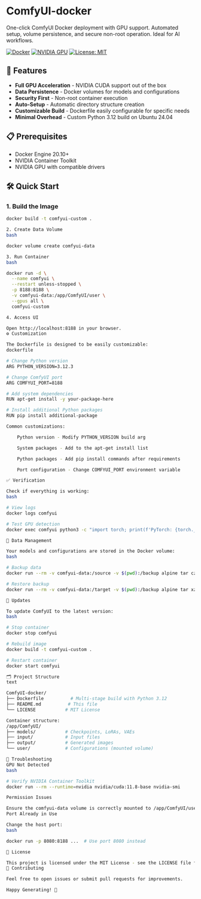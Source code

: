 # ComfyUI-docker
One-click ComfyUI Docker deployment with GPU support. Automated setup, volume persistence, and secure non-root operation. Ideal for AI workflows.

[![Docker](https://img.shields.io/badge/Docker-Enabled-blue.svg)](https://www.docker.com/)
[![NVIDIA GPU](https://img.shields.io/badge/GPU-NVIDIA-green.svg)](https://www.nvidia.com/)
[![License: MIT](https://img.shields.io/badge/License-MIT-yellow.svg)](https://opensource.org/licenses/MIT)

## 🚀 Features

- **Full GPU Acceleration** - NVIDIA CUDA support out of the box
- **Data Persistence** - Docker volumes for models and configurations  
- **Security First** - Non-root container execution
- **Auto-Setup** - Automatic directory structure creation
- **Customizable Build** - Dockerfile easily configurable for specific needs
- **Minimal Overhead** - Custom Python 3.12 build on Ubuntu 24.04

## 📋 Prerequisites

- Docker Engine 20.10+
- NVIDIA Container Toolkit
- NVIDIA GPU with compatible drivers

## 🛠️ Quick Start

### 1. Build the Image
```bash
docker build -t comfyui-custom .

2. Create Data Volume
bash

docker volume create comfyui-data

3. Run Container
bash

docker run -d \
  --name comfyui \
  --restart unless-stopped \
  -p 8188:8188 \
  -v comfyui-data:/app/ComfyUI/user \
  --gpus all \
  comfyui-custom

4. Access UI

Open http://localhost:8188 in your browser.
⚙️ Customization

The Dockerfile is designed to be easily customizable:
dockerfile

# Change Python version
ARG PYTHON_VERSION=3.12.3

# Change ComfyUI port
ARG COMFYUI_PORT=8188

# Add system dependencies
RUN apt-get install -y your-package-here

# Install additional Python packages
RUN pip install additional-package

Common customizations:

    Python version - Modify PYTHON_VERSION build arg

    System packages - Add to the apt-get install list

    Python packages - Add pip install commands after requirements

    Port configuration - Change COMFYUI_PORT environment variable

✅ Verification

Check if everything is working:
bash

# View logs
docker logs comfyui

# Test GPU detection
docker exec comfyui python3 -c "import torch; print(f'PyTorch: {torch.__version__}'); print(f'CUDA: {torch.cuda.is_available()}'); print(f'GPU: {torch.cuda.get_device_name(0) if torch.cuda.is_available() else None}')"

💾 Data Management

Your models and configurations are stored in the Docker volume:
bash

# Backup data
docker run --rm -v comfyui-data:/source -v $(pwd):/backup alpine tar czf /backup/comfyui-backup-$(date +%Y%m%d).tar.gz -C /source .

# Restore backup
docker run --rm -v comfyui-data:/target -v $(pwd):/backup alpine tar xzf /backup/comfyui-backup-YYYYMMDD.tar.gz -C /target

🔄 Updates

To update ComfyUI to the latest version:
bash

# Stop container
docker stop comfyui

# Rebuild image
docker build -t comfyui-custom .

# Restart container
docker start comfyui

🗂️ Project Structure
text

ComfyUI-docker/
├── Dockerfile          # Multi-stage build with Python 3.12
├── README.md          # This file
└── LICENSE           # MIT License

Container structure:
/app/ComfyUI/
├── models/           # Checkpoints, LoRAs, VAEs
├── input/            # Input files
├── output/           # Generated images
└── user/             # Configurations (mounted volume)

🐛 Troubleshooting
GPU Not Detected
bash

# Verify NVIDIA Container Toolkit
docker run --rm --runtime=nvidia nvidia/cuda:11.8-base nvidia-smi

Permission Issues

Ensure the comfyui-data volume is correctly mounted to /app/ComfyUI/user
Port Already in Use

Change the host port:
bash

docker run -p 8080:8188 ...  # Use port 8080 instead

📜 License

This project is licensed under the MIT License - see the LICENSE file for details.
🤝 Contributing

Feel free to open issues or submit pull requests for improvements.

Happy Generating! 🎨
